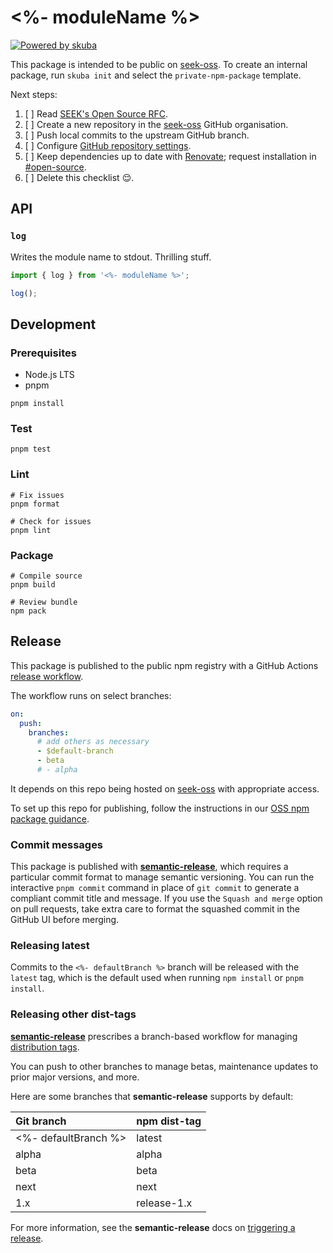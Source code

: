 # <%- moduleName %>

[![Powered by skuba](https://img.shields.io/badge/🤿%20skuba-powered-009DC4)](https://github.com/seek-oss/skuba)

This package is intended to be public on [seek-oss].
To create an internal package,
run `skuba init` and select the `private-npm-package` template.

Next steps:

1. [ ] Read [SEEK's Open Source RFC].
2. [ ] Create a new repository in the [seek-oss] GitHub organisation.
3. [ ] Push local commits to the upstream GitHub branch.
4. [ ] Configure [GitHub repository settings].
5. [ ] Keep dependencies up to date with [Renovate];
       request installation in [#open-source].
6. [ ] Delete this checklist 😌.

[#open-source]: https://slack.com/app_redirect?channel=C39P1H2SU
[github repository settings]: https://github.com/<%-orgName%>/<%-repoName%>/settings
[renovate]: https://github.com/apps/renovate
[seek's open source rfc]: https://rfc.skinfra.xyz/RFC016-Open-Source.html

## API

### `log`

Writes the module name to stdout.
Thrilling stuff.

```typescript
import { log } from '<%- moduleName %>';

log();
```

## Development

### Prerequisites

- Node.js LTS
- pnpm

```shell
pnpm install
```

### Test

```shell
pnpm test
```

### Lint

```shell
# Fix issues
pnpm format

# Check for issues
pnpm lint
```

### Package

```shell
# Compile source
pnpm build

# Review bundle
npm pack
```

## Release

This package is published to the public npm registry with a GitHub Actions [release workflow].

The workflow runs on select branches:

```yaml
on:
  push:
    branches:
      # add others as necessary
      - $default-branch
      - beta
      # - alpha
```

It depends on this repo being hosted on [seek-oss] with appropriate access.

To set up this repo for publishing, follow the instructions in our [OSS npm package guidance].

### Commit messages

This package is published with **[semantic-release]**, which requires a particular commit format to manage semantic versioning.
You can run the interactive `pnpm commit` command in place of `git commit` to generate a compliant commit title and message.
If you use the `Squash and merge` option on pull requests, take extra care to format the squashed commit in the GitHub UI before merging.

### Releasing latest

Commits to the `<%- defaultBranch %>` branch will be released with the `latest` tag,
which is the default used when running `npm install` or `pnpm install`.

### Releasing other dist-tags

**[semantic-release]** prescribes a branch-based workflow for managing [distribution tags].

You can push to other branches to manage betas, maintenance updates to prior major versions, and more.

Here are some branches that **semantic-release** supports by default:

| Git branch           | npm dist-tag |
| :------------------- | :----------- |
| <%- defaultBranch %> | latest       |
| alpha                | alpha        |
| beta                 | beta         |
| next                 | next         |
| 1.x                  | release-1.x  |

For more information, see the **semantic-release** docs on [triggering a release].

[distribution tags]: https://docs.npmjs.com/adding-dist-tags-to-packages
[OSS npm package guidance]: https://github.com/SEEK-Jobs/seek-oss-ci/blob/master/NPM_PACKAGES.md#access-to-publish-to-npm
[release workflow]: .github/workflows/release.yml
[seek-oss]: https://github.com/seek-oss
[semantic-release]: https://github.com/semantic-release/semantic-release
[triggering a release]: https://github.com/semantic-release/semantic-release/#triggering-a-release
